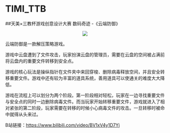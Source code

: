 # TIMI_TTB
##天美×三教杯游戏创意设计大赛 数码奇迹 -《云端防御》

<p align="center">
  <img src="https://user-images.githubusercontent.com/34395816/230918829-ff991c77-b8e2-43c0-a837-3a93bd8e7ded.png">
</p>


云端防御是一款解压策略游戏。

游戏中云盘遭到了文件攻击，玩家扮演云盘的管理员，需要在云盘的空间被占满前将云盘内的重要文件转移到安全点。

游戏的核心玩法是操纵指针在文件夹中来回穿梭、删除病毒释放空间，并且安全转移重要文件。游戏中还有较为丰富的道具系统，善用道具可以使通关的难度大大降低。

游戏在流程上可以划分为两个阶段。第一阶段相对轻松，玩家在一边寻找重要文件与安全点的同时一边删除病毒文件。而当玩家开始转移重要文件，游戏就进入了相对紧张的第二阶段，玩家需要在转移的时候小心病毒文件的攻击。一旦转移时被命中就得从头来过。

B站链接：<https://www.bilibili.com/video/BV1xV4y1D7Yj>
